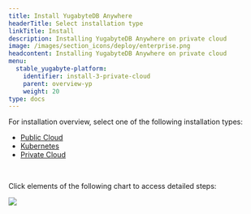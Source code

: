 ```yaml
---
title: Install YugabyteDB Anywhere
headerTitle: Select installation type
linkTitle: Install
description: Installing YugabyteDB Anywhere on private cloud
image: /images/section_icons/deploy/enterprise.png
headcontent: Installing YugabyteDB Anywhere on private cloud
menu:
  stable_yugabyte-platform:
    identifier: install-3-private-cloud
    parent: overview-yp
    weight: 20
type: docs
---
```


For installation overview, select one of the following installation types:

<ul class="nav nav-tabs-alt nav-tabs-yb">
  <li >
    <a href="../public-cloud/" class="nav-link">
      <i class="fas fa-cloud"></i>
      Public Cloud
    </a>
  </li>

  <li>
    <a href="../kubernetes/" class="nav-link">
      <i class="fas fa-cubes" aria-hidden="true"></i>
      Kubernetes
    </a>
  </li>

  <li >
    <a href="../private-cloud/" class="nav-link active">
      <i class="fas fa-unlink"></i>
      Private Cloud
    </a>
  </li>
</ul>

<br>

Click elements of the following chart to access detailed steps:

<img src="/images/ee/flowchart/yb-install-private-cloud.png" usemap="#image-map">

<map name="image-map">
    <area target="_blank" alt="Install platform" title="Install platform" href="/preview/yugabyte-platform/install-yugabyte-platform/" coords="525,204,377,57" shape="rect">
    <area target="_blank" alt="Pre reqs" title="Pre reqs" href="/preview/yugabyte-platform/install-yugabyte-platform/prerequisites/" coords="323,255,572,412" shape="rect">
    <area target="_blank" alt="Prepare on prem nodes" title="Prepare on prem nodes" href="/preview/yugabyte-platform/install-yugabyte-platform/prepare-on-prem-nodes/" coords="307,1371,597,1429" shape="rect">
    <area target="_blank" alt="Online installation" title="Online installation" href="/preview/yugabyte-platform/install-yugabyte-platform/install-software/default/" coords="239,907,396,970" shape="rect">
    <area target="_blank" alt="Airgapped installation" title="Airgapped installation" href="/preview/yugabyte-platform/install-yugabyte-platform/install-software/airgapped/" coords="512,909,663,967" shape="rect">
    <area target="_blank" alt="Airgapped installation - pre reqs" title="Airgapped installation - pre reqs" href="/preview/yugabyte-platform/install-yugabyte-platform/install-software/airgapped/" coords="482,1008,688,1141" shape="rect">
    <area target="_blank" alt="Online installation - pre reqs" title="Online installation - pre reqs" href="/preview/yugabyte-platform/install-yugabyte-platform/install-software/default/" coords="" shape="rect">
</map>
